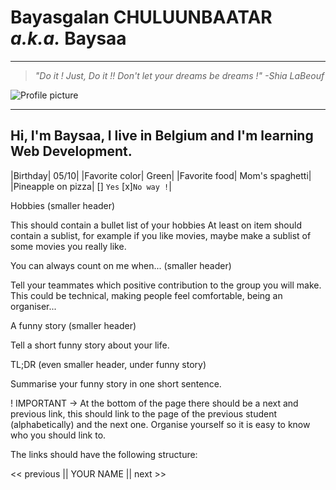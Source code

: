 # Bayasgalan CHULUUNBAATAR *a.k.a.* Baysaa
------------------------------------------
>*"Do it ! Just, Do it !! Don't let your dreams be dreams !" -Shia LaBeouf*

![Profile picture](Downloads/PhotoBCH.jpg "Baysaa")

-----------------------------------------------

## Hi, I'm Baysaa, I live in Belgium and I'm learning Web Development.

|Birthday| 05/10|
|Favorite color| Green|
|Favorite food| Mom's spaghetti|
|Pineapple on pizza| [] `Yes`   [x]`No way !`|


Hobbies (smaller header)

This should contain a bullet list of your hobbies
At least on item should contain a sublist, for example if you like movies, maybe make a sublist of some movies you really like.

You can always count on me when... (smaller header)

Tell your teammates which positive contribution to the group you will make.
This could be technical, making people feel comfortable, being an organiser...

A funny story (smaller header)

Tell a short funny story about your life.

TL;DR (even smaller header, under funny story)

Summarise your funny story in one short sentence.

! IMPORTANT -> At the bottom of the page there should be a next and previous link, this should link to the page of the previous student (alphabetically) and the next one.
Organise yourself so it is easy to know who you should link to.

The links should have the following structure:

<< previous || YOUR NAME || next >>
